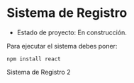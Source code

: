 <h1>Sistema de Registro</h1>

 - Estado de proyecto: En construcción.

Para ejecutar el sistema debes poner:

```npm install react```

Sistema de Registro 2
